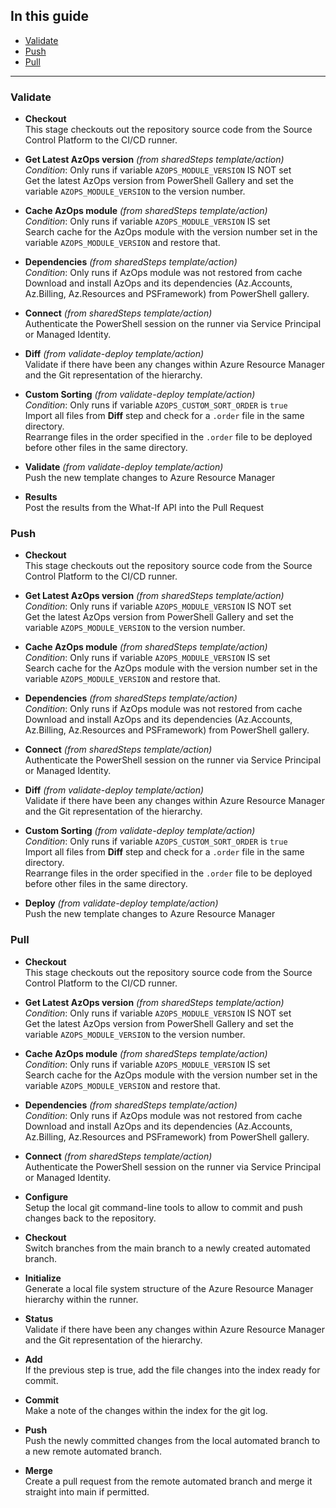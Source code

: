 ## In this guide

- [Validate](#validate)
- [Push](#push)
- [Pull](#pull)

---

### Validate

* **Checkout**  
  This stage checkouts out the repository source code from the Source Control Platform to the CI/CD runner.

* **Get Latest AzOps version** *(from sharedSteps template/action)*  
  *Condition*: Only runs if variable `AZOPS_MODULE_VERSION` IS NOT set  
  Get the latest AzOps version from PowerShell Gallery and set the variable `AZOPS_MODULE_VERSION` to the version number.

* **Cache AzOps module** *(from sharedSteps template/action)*  
  *Condition*: Only runs if variable `AZOPS_MODULE_VERSION` IS set  
  Search cache for the AzOps module with the version number set in the variable `AZOPS_MODULE_VERSION` and restore that.

* **Dependencies** *(from sharedSteps template/action)*  
  *Condition*: Only runs if AzOps module was not restored from cache  
  Download and install AzOps and its dependencies (Az.Accounts, Az.Billing, Az.Resources and PSFramework) from PowerShell gallery.

* **Connect** *(from sharedSteps template/action)*  
  Authenticate the PowerShell session on the runner via Service Principal or Managed Identity.  

* **Diff** *(from validate-deploy template/action)*  
  Validate if there have been any changes within Azure Resource Manager and the Git representation of the hierarchy.

* **Custom Sorting** *(from validate-deploy template/action)*  
  *Condition*: Only runs if variable `AZOPS_CUSTOM_SORT_ORDER` is `true`  
  Import all files from **Diff** step and check for a `.order` file in the same directory.  
  Rearrange files in the order specified in the `.order` file to be deployed before other files in the same directory.

* **Validate** *(from validate-deploy template/action)*  
  Push the new template changes to Azure Resource Manager
  
* **Results**  
  Post the results from the What-If API into the Pull Request

### Push

* **Checkout**  
  This stage checkouts out the repository source code from the Source Control Platform to the CI/CD runner.

* **Get Latest AzOps version** *(from sharedSteps template/action)*  
  *Condition*: Only runs if variable `AZOPS_MODULE_VERSION` IS NOT set  
  Get the latest AzOps version from PowerShell Gallery and set the variable `AZOPS_MODULE_VERSION` to the version number.

* **Cache AzOps module** *(from sharedSteps template/action)*  
  *Condition*: Only runs if variable `AZOPS_MODULE_VERSION` IS set  
  Search cache for the AzOps module with the version number set in the variable `AZOPS_MODULE_VERSION` and restore that.

* **Dependencies** *(from sharedSteps template/action)*  
  *Condition*: Only runs if AzOps module was not restored from cache  
  Download and install AzOps and its dependencies (Az.Accounts, Az.Billing, Az.Resources and PSFramework) from PowerShell gallery.

* **Connect** *(from sharedSteps template/action)*  
  Authenticate the PowerShell session on the runner via Service Principal or Managed Identity.

* **Diff** *(from validate-deploy template/action)*  
  Validate if there have been any changes within Azure Resource Manager and the Git representation of the hierarchy.

* **Custom Sorting** *(from validate-deploy template/action)*  
  *Condition*: Only runs if variable `AZOPS_CUSTOM_SORT_ORDER` is `true`  
  Import all files from **Diff** step and check for a `.order` file in the same directory.  
  Rearrange files in the order specified in the `.order` file to be deployed before other files in the same directory.

* **Deploy** *(from validate-deploy template/action)*  
  Push the new template changes to Azure Resource Manager

### Pull

* **Checkout**  
  This stage checkouts out the repository source code from the Source Control Platform to the CI/CD runner.

* **Get Latest AzOps version** *(from sharedSteps template/action)*  
  *Condition*: Only runs if variable `AZOPS_MODULE_VERSION` IS NOT set  
  Get the latest AzOps version from PowerShell Gallery and set the variable `AZOPS_MODULE_VERSION` to the version number.

* **Cache AzOps module** *(from sharedSteps template/action)*  
  *Condition*: Only runs if variable `AZOPS_MODULE_VERSION` IS set  
  Search cache for the AzOps module with the version number set in the variable `AZOPS_MODULE_VERSION` and restore that.

* **Dependencies** *(from sharedSteps template/action)*  
  *Condition*: Only runs if AzOps module was not restored from cache  
  Download and install AzOps and its dependencies (Az.Accounts, Az.Billing, Az.Resources and PSFramework) from PowerShell gallery.

* **Connect** *(from sharedSteps template/action)*  
  Authenticate the PowerShell session on the runner via Service Principal or Managed Identity.

* **Configure**  
  Setup the local git command-line tools to allow to commit and push changes back to the repository.

* **Checkout**  
  Switch branches from the main branch to a newly created automated branch.

* **Initialize**  
  Generate a local file system structure of the Azure Resource Manager hierarchy within the runner.

* **Status**  
  Validate if there have been any changes within Azure Resource Manager and the Git representation of the hierarchy.

* **Add**  
  If the previous step is true, add the file changes into the index ready for commit.

* **Commit**  
  Make a note of the changes within the index for the git log.

* **Push**  
  Push the newly committed changes from the local automated branch to a new remote automated branch.

* **Merge**  
  Create a pull request from the remote automated branch and merge it straight into main if permitted.
